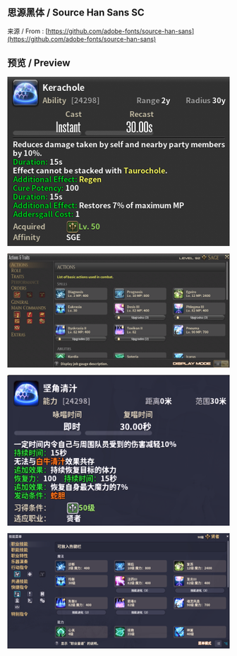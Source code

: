 ## 思源黑体 / Source Han Sans SC

来源 / From :  [https://github.com/adobe-fonts/source-han-sans](https://github.com/adobe-fonts/source-han-sans)

## 预览 / Preview

![](./Images/1.png)

![](./Images/2.png)

![](./Images/3.png)

![](./Images/4.png)